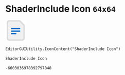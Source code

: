 # ShaderInclude Icon `64x64`
<img src="/img/ShaderInclude%20Icon.png" width=64 height=64>

``` CSharp
EditorGUIUtility.IconContent("ShaderInclude Icon")
```
```
ShaderInclude Icon
```
```
-6603036978392797848
```
